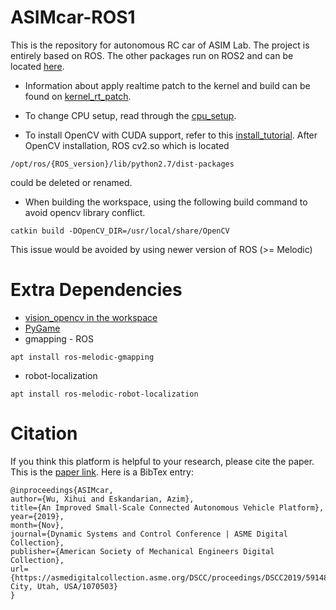 # ASIMcar-ROS1
This is the repository for autonomous RC car of ASIM Lab. The project is entirely based on ROS. The other packages run on ROS2 and can be located [here](https://github.com/xihuiwu/ASIMcar-ROS2).

* Information about apply realtime patch to the kernel and build can be found on [kernel_rt_patch](https://github.com/xihuiwu/ASIMcar/blob/master/docs/JetsonTX2_setup/kernel_rt_patch.md).

* To change CPU setup, read through the [cpu_setup](https://github.com/xihuiwu/ASIMcar/blob/master/docs/asimcar_setup/cpu_setup.md).

* To install OpenCV with CUDA support, refer to this [install_tutorial](https://github.com/xihuiwu/ASIMcar/blob/master/docs/JetsonTX2_setup/opencv_installation.md).
After OpenCV installation, ROS cv2.so which is located
```
/opt/ros/{ROS_version}/lib/python2.7/dist-packages
```
could be deleted or renamed.
  
* When building the workspace, using the following build command to avoid opencv library conflict.
```
catkin build -DOpenCV_DIR=/usr/local/share/OpenCV
```
This issue would be avoided by using newer version of ROS (>= Melodic)

# Extra Dependencies
* [vision_opencv in the workspace](https://github.com/ros-perception/vision_opencv)
* [PyGame](https://www.pygame.org/wiki/CompileUbuntu?parent=)
* gmapping - ROS
```
apt install ros-melodic-gmapping
```
* robot-localization
```
apt install ros-melodic-robot-localization
```

# Citation
If you think this platform is helpful to your research, please cite the paper. This is the [paper link](https://asmedigitalcollection.asme.org/DSCC/proceedings/DSCC2019/59148/Park%20City,%20Utah,%20USA/1070503). Here is a BibTex entry:
```
@inproceedings{ASIMcar,
author={Wu, Xihui and Eskandarian, Azim},
title={An Improved Small-Scale Connected Autonomous Vehicle Platform},
year={2019},
month={Nov},
journal={Dynamic Systems and Control Conference | ASME Digital Collection},
publisher={American Society of Mechanical Engineers Digital Collection},
url={https://asmedigitalcollection.asme.org/DSCC/proceedings/DSCC2019/59148/Park City, Utah, USA/1070503}
}
```
